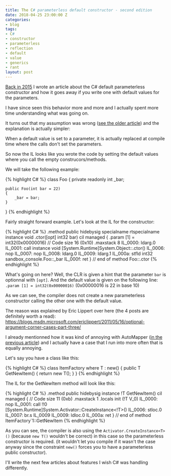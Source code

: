 ```yaml
---
title: The C# parameterless default constructor - second edition
date: 2018-04-25 23:00:00 Z
categories:
- blog
tags:
- C#
- constructor
- parameterless
- reflection
- default
- value
- generics
- rant
layout: post
---
```


[Back in 2015](/blog/2015/03/29/c-sharp-constructor.html) I wrote an article about the C# default parameterless constructor and how it goes away if you write one with default values for the parameters.

I have since seen this behavior more and more and I actually spent more time understanding what was going on.

It turns out that my assumption was wrong ([see the older article](/blog/2015/03/29/c-sharp-constructor.html)) and the explanation is actually simpler:

When a default value is set to a parameter, it is actually replaced at compile time where the calls don't set the parameters.

So now the IL looks like you wrote the code by setting the default values where you call the empty construcors/methods.

We will take the following example:

{% highlight C# %}
class Foo
{
    private readonly int _bar;

    public Foo(int bar = 22)
    {
        _bar = bar;
    }
}
{% endhighlight %}

Fairly straight forward example. Let's look at the IL for the constructor:

{% highlight C# %}
.method public hidebysig specialname rtspecialname 
        instance void  .ctor([opt] int32 bar) cil managed
{
  .param [1] = int32(0x00000016)
  // Code size       16 (0x10)
  .maxstack  8
  IL_0000:  ldarg.0
  IL_0001:  call       instance void [System.Runtime]System.Object::.ctor()
  IL_0006:  nop
  IL_0007:  nop
  IL_0008:  ldarg.0
  IL_0009:  ldarg.1
  IL_000a:  stfld      int32 sandbox_console.Foo::_bar
  IL_000f:  ret
} // end of method Foo::.ctor
{% endhighlight %}

What's going on here? Well, the CLR is given a hint that the parameter `bar` is optionnal with `[opt]`.
And the default value is given on the following line: `.param [1] = int32(0x00000016)` (0x00000016 is 22 in base 10)

As we can see, the compiler does not create a new parameterless constructor calling the other one with the default value.

The reason was explained by Eric Lippert over here (the 4 posts are definitely worth a read): <https://blogs.msdn.microsoft.com/ericlippert/2011/05/16/optional-argument-corner-cases-part-three/>

I already mentionned how it was kind of annoying with AutoMapper ([in the previous article](/blog/2015/03/29/c-sharp-constructor.html)) and I actually have a case that I run into more often that is equally annoying.

Let's say you have a class like this:

{% highlight C# %}
class ItemFactory<T> where T : new()
{
    public T GetNewItem()
    {
        return new T();
    }
}
{% endhighlight %}

The IL for the GetNewItem method will look like this:

{% highlight C# %}
.method public hidebysig instance !T  GetNewItem() cil managed
{
  // Code size       11 (0xb)
  .maxstack  1
  .locals init (!T V_0)
  IL_0000:  nop
  IL_0001:  call       !!0 [System.Runtime]System.Activator::CreateInstance<!T>()
  IL_0006:  stloc.0
  IL_0007:  br.s       IL_0009
  IL_0009:  ldloc.0
  IL_000a:  ret
} // end of method ItemFactory`1::GetNewItem
{% endhighlight %}

As you can see, the compiler is also using the `Activator.CreateInstance<T>()` (because `new T()` wouldn't be correct) in this case so the parameterless constructor is required.
(it wouldn't let you compile if it wasn't the case anyway since the constraint `new()` forces you to have a parameterless public constructor).

I'll write the next few articles about features I wish C# was handling differently.
